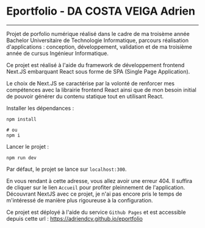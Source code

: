 # Eportfolio - DA COSTA VEIGA Adrien

---

Projet de porfolio numérique réalisé dans le cadre de ma troisème année Bachelor Universitaire de Technologie Informatique,
parcours réalisation d'applications : conception, développement, validation et de ma troisième année de cursus Ingénieur Informatique.

Ce projet est réalisé à l'aide du framework de développement frontend Next.JS embarquant React sous forme de SPA (Single Page Application).

Le choix de Next.JS se caractérise par la volonté de renforcer mes compétences avec la librairie frontend React ainsi que de mon
besoin initial de pouvoir générer du contenu statique tout en utilisant React.

Installer les dépendances :
```shell
npm install

# ou
npm i
```

Lancer le projet :
```shell
npm run dev
```

Par défaut, le projet se lance sur `localhost:300`.  

En vous rendant à cette adresse, vous allez avoir une erreur 404. Il suffira de cliquer
sur le lien `Accueil` pour profiter pleinnement de l'application. 
Découvrant NextJS avec ce projet, je n'ai pas encore pris le temps de m'intéressé de manière plus rigoureuse
à la configuration.

Ce projet est déployé à l'aide du service `Github Pages` et est accessible depuis cette url :
https://adriendcv.github.io/eportfolio

